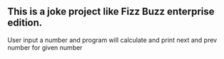 ## This is a joke project like Fizz Buzz enterprise edition.


User input a number and program will calculate and print next and prev number for given number


